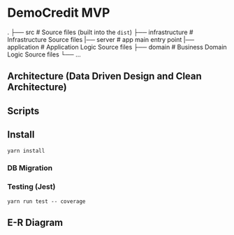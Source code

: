# DemoCredit MVP

.
├── src                  # Source files (built into the `dist`)
    ├── infrastructure          # Infrastructure Source files
        |── server                #  app main entry point
    |── application                    # Application Logic Source files
    ├── domain                   # Business Domain Logic Source files
    └── ...

## Architecture (Data Driven Design and Clean Architecture)

## Scripts
## Install
``` 
yarn install
```
### DB Migration 

### Testing (Jest)
``` 
yarn run test -- coverage
```
## E-R Diagram


